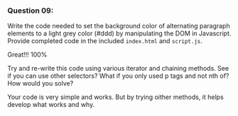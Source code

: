 ### Question 09:

Write the code needed to set the background color of alternating paragraph elements to a light grey color (#ddd) by manipulating the DOM in Javascript. Provide completed code in the included `index.html` and `script.js`.

Great!!!
100%

Try and re-write this code using various iterator and chaining methods.
See if you can use other selectors? What if you only used p tags and not nth of?
How would you solve?

Your code is very simple and works. But by trying oither methods, it helps develop what works and why.

